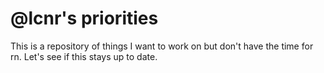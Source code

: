 # @lcnr's priorities

This is a repository of things I want to work on but don't have the time for rn.
Let's see if this stays up to date.
